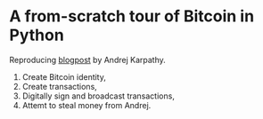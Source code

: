 # A from-scratch tour of Bitcoin in Python

Reproducing [blogpost](https://karpathy.github.io/2021/06/21/blockchain/) by Andrej Karpathy.

1. Create Bitcoin identity,
2. Create transactions,
3. Digitally sign and broadcast transactions,
4. Attemt to steal money from Andrej.
